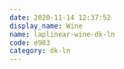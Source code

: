 ```yaml
---
date: 2020-11-14 12:37:52
display_name: Wine
name: laplinear-wine-dk-ln
code: e903
category: dk-ln
---
```

